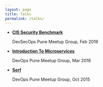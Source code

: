 ```yaml
---
layout: page
title: Talks
permalink: /talks/
---
```


* **[CIS Security Benchmark](https://www.slideshare.net/rahulkhengare/cis-compliance)**

    DevSecOps Pune Meetup Group, Feb 2019

* **[Introduction To Microservices](https://www.slideshare.net/rahulkhengare/introduction-to-microservices-devops-pune-meetup)**

    DevOps Pune Meetup Group, Mar 2016

* **[Serf](https://www.slideshare.net/rahulkhengare/serfdevops-pune)**

    DevOps Pune Meetup Group, Oct 2015
